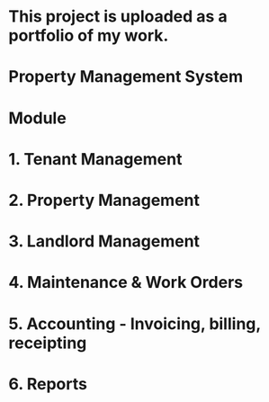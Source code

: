 # This project is uploaded as a portfolio of my work. 

# Property  Management System

# Module

# 1. Tenant Management
# 2. Property Management
# 3. Landlord Management
# 4. Maintenance & Work Orders
# 5. Accounting - Invoicing, billing, receipting
# 6. Reports